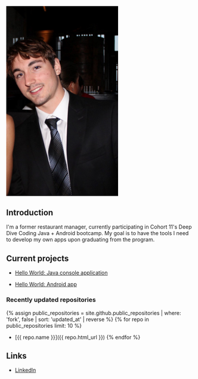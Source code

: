 <img src="img/websiteprof.png" width="300">

## Introduction

I'm a former restaurant manager, currently participating in Cohort 11's Deep Dive Coding Java + Android bootcamp. 
My goal is to have the tools I need to develop my own apps upon graduating from the program.

## Current projects

* [Hello World: Java console application](https://github.com/rfrech/deep-dive-hello-world-ij)

* [Hello World: Android app](https://github.com/rfrech/android-hello-world)

### Recently updated repositories

{% assign public_repositories = site.github.public_repositories | where: 'fork', false | sort: 'updated_at' | reverse %}
{% for repo in public_repositories limit: 10 %}
* [{{ repo.name }}]({{ repo.html_url }}) 
{% endfor %}

## Links

* [LinkedIn](https://www.linkedin.com/in/roderick-frechette-b7a8901b5/)